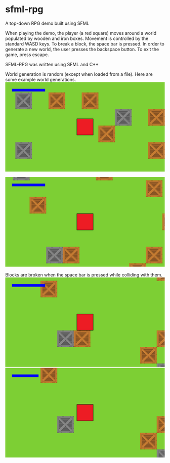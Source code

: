 # sfml-rpg
A top-down RPG demo built using SFML

When playing the demo, the player (a red square) moves around a world populated by wooden and iron boxes.
Movement is controlled by the standard WASD keys.  To break a block, the space bar is pressed.
In order to generate a new world, the user presses the backspace button.  To exit the game, press escape.

SFML-RPG was written using SFML and C++

World generation is random (except when loaded from a file).  Here are some example world generations.
![World1](/SFML-RPG/ScreenShots/NewGeneration.png)

![World2](/SFML-RPG/ScreenShots/NewWorld.png)

Blocks are broken when the space bar is pressed while colliding with them.
![BeforeBreak](/SFML-RPG/ScreenShots/ApproachingBox.png)
![AfterBreak](/SFML-RPG/ScreenShots/BoxBroken.png)
